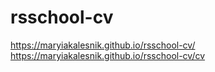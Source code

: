 # rsschool-cv
https://maryiakalesnik.github.io/rsschool-cv/
https://maryiakalesnik.github.io/rsschool-cv/cv
